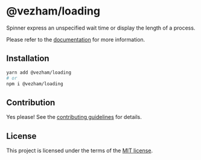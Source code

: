 # @vezham/loading

Spinner express an unspecified wait time or display the length of a process.

Please refer to the [documentation](https://heroui.com/docs/components/loading) for more information.

## Installation

```sh
yarn add @vezham/loading
# or
npm i @vezham/loading
```

## Contribution

Yes please! See the
[contributing guidelines](https://github.com/vezham/heroui/blob/master/CONTRIBUTING.md)
for details.

## License

This project is licensed under the terms of the
[MIT license](https://github.com/vezham/heroui/blob/master/LICENSE).
